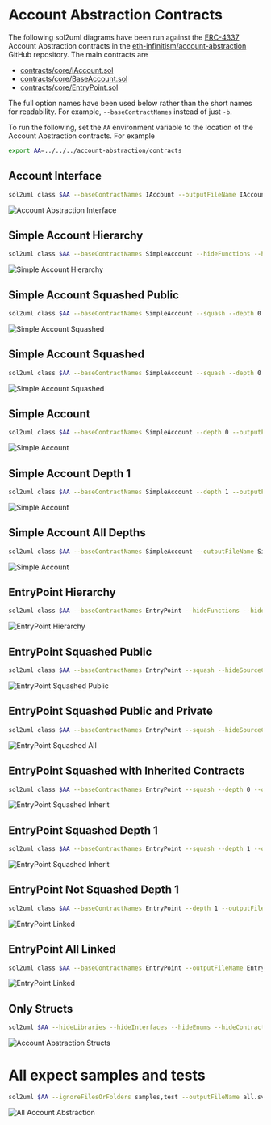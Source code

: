 # Account Abstraction Contracts

The following sol2uml diagrams have been run against the [ERC-4337](https://eips.ethereum.org/EIPS/eip-4337) Account Abstraction contracts in the
[eth-infinitism/account-abstraction](https://github.com/eth-infinitism/account-abstraction)
GitHub repository. The main contracts are

* [contracts/core/IAccount.sol](https://github.com/eth-infinitism/account-abstraction/blob/develop/contracts/interfaces/IAccount.sol)
* [contracts/core/BaseAccount.sol](https://github.com/eth-infinitism/account-abstraction/blob/develop/contracts/core/BaseAccount.sol)
* [contracts/core/EntryPoint.sol](https://github.com/eth-infinitism/account-abstraction/blob/develop/contracts/core/EntryPoint.sol)

The full option names have been used below rather than the short names for readability.
For example, `--baseContractNames` instead of just `-b`.

To run the following, set the `AA` environment variable to the location of the Account Abstraction contracts. For example
```sh
export AA=../../../account-abstraction/contracts
```

## Account Interface

```sh
sol2uml class $AA --baseContractNames IAccount --outputFileName IAccount.svg
```

![Account Abstraction Interface](./IAccount.svg)

## Simple Account Hierarchy

```sh
sol2uml class $AA --baseContractNames SimpleAccount --hideFunctions --hideVariables --hideEnums --hideStructs --outputFileName SimpleAccountHierarchy.svg
```

![Simple Account Hierarchy](./SimpleAccountHierarchy.svg)

## Simple Account Squashed Public

```sh
sol2uml class $AA --baseContractNames SimpleAccount --squash --depth 0 --hidePrivates --outputFileName SimpleAccountSquashedPub.svg
```

![Simple Account Squashed](./SimpleAccountSquashedPub.svg)

## Simple Account Squashed

```sh
sol2uml class $AA --baseContractNames SimpleAccount --squash --depth 0 --outputFileName SimpleAccountSquashed.svg
```

![Simple Account Squashed](./SimpleAccountSquashed.svg)


## Simple Account

```sh
sol2uml class $AA --baseContractNames SimpleAccount --depth 0 --outputFileName SimpleAccountDepth0.svg
```

![Simple Account](./SimpleAccountDepth0.svg)

## Simple Account Depth 1

```sh
sol2uml class $AA --baseContractNames SimpleAccount --depth 1 --outputFileName SimpleAccountDepth1.svg
```

![Simple Account](./SimpleAccountDepth1.svg)

## Simple Account All Depths

```sh
sol2uml class $AA --baseContractNames SimpleAccount --outputFileName SimpleAccountLinked.svg
```

![Simple Account](./SimpleAccountLinked.svg)

## EntryPoint Hierarchy

```sh
sol2uml class $AA --baseContractNames EntryPoint --hideFunctions --hideVariables --hideEnums --hideStructs --outputFileName EntryPointHierarchy.svg
```

![EntryPoint Hierarchy](./EntryPointHierarchy.svg)

## EntryPoint Squashed Public

```sh
sol2uml class $AA --baseContractNames EntryPoint --squash --hideSourceContract --hidePrivates --depth 0 --outputFileName EntryPointSquashedPub.svg
```

![EntryPoint Squashed Public](./EntryPointSquashedPub.svg)

## EntryPoint Squashed Public and Private

```sh
sol2uml class $AA --baseContractNames EntryPoint --squash --hideSourceContract --depth 0 --outputFileName EntryPointSquashedAll.svg
```

![EntryPoint Squashed All](./EntryPointSquashedAll.svg)

## EntryPoint Squashed with Inherited Contracts

```sh
sol2uml class $AA --baseContractNames EntryPoint --squash --depth 0 --outputFileName EntryPointSquashedInherit.svg
```

![EntryPoint Squashed Inherit](./EntryPointSquashedInherit.svg)

## EntryPoint Squashed Depth 1

```sh
sol2uml class $AA --baseContractNames EntryPoint --squash --depth 1 --outputFileName EntryPointSquashedDepth1.svg
```

![EntryPoint Squashed Inherit](./EntryPointSquashedDepth1.svg)

## EntryPoint Not Squashed Depth 1

```sh
sol2uml class $AA --baseContractNames EntryPoint --depth 1 --outputFileName EntryPointLinked.svg
```

![EntryPoint Linked](./EntryPointLinked.svg)

## EntryPoint All Linked

```sh
sol2uml class $AA --baseContractNames EntryPoint --outputFileName EntryPointLinkedAll.svg
```

![EntryPoint Linked](./EntryPointLinkedAll.svg)

## Only Structs

```sh
sol2uml $AA --hideLibraries --hideInterfaces --hideEnums --hideContracts --hideContracts --outputFileName AAStructs.svg
```

![Account Abstraction Structs](./AAStructs.svg)

# All expect samples and tests

```sh
sol2uml $AA --ignoreFilesOrFolders samples,test --outputFileName all.svg
```

![All Account Abstraction](./all.svg)
